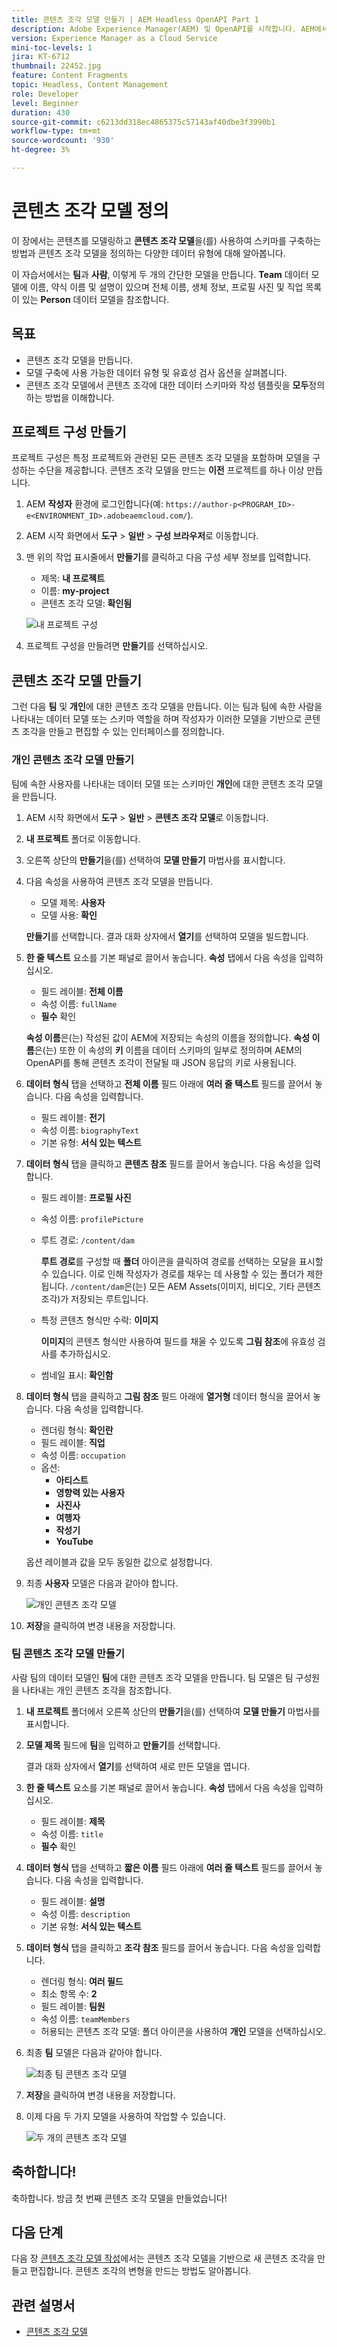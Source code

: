 ```yaml
---
title: 콘텐츠 조각 모델 만들기 | AEM Headless OpenAPI Part 1
description: Adobe Experience Manager(AEM) 및 OpenAPI를 시작합니다. AEM에서 콘텐츠 조각 모델을 사용하여 콘텐츠를 모델링하고 스키마를 구축하는 방법을 알아봅니다. 기존 모델을 검토하고 모델을 만듭니다. 스키마를 정의하는 데 사용할 수 있는 다양한 데이터 유형에 대해 알아봅니다.
version: Experience Manager as a Cloud Service
mini-toc-levels: 1
jira: KT-6712
thumbnail: 22452.jpg
feature: Content Fragments
topic: Headless, Content Management
role: Developer
level: Beginner
duration: 430
source-git-commit: c6213dd318ec4865375c57143af40dbe3f3990b1
workflow-type: tm+mt
source-wordcount: '930'
ht-degree: 3%

---
```


# 콘텐츠 조각 모델 정의

이 장에서는 콘텐츠를 모델링하고 **콘텐츠 조각 모델**&#x200B;을(를) 사용하여 스키마를 구축하는 방법과 콘텐츠 조각 모델을 정의하는 다양한 데이터 유형에 대해 알아봅니다.

이 자습서에서는 **팀**&#x200B;과 **사람**, 이렇게 두 개의 간단한 모델을 만듭니다. **Team** 데이터 모델에 이름, 약식 이름 및 설명이 있으며 전체 이름, 생체 정보, 프로필 사진 및 직업 목록이 있는 **Person** 데이터 모델을 참조합니다.

## 목표

* 콘텐츠 조각 모델을 만듭니다.
* 모델 구축에 사용 가능한 데이터 유형 및 유효성 검사 옵션을 살펴봅니다.
* 콘텐츠 조각 모델에서 콘텐츠 조각에 대한 데이터 스키마와 작성 템플릿을 **모두**&#x200B;정의하는 방법을 이해합니다.

## 프로젝트 구성 만들기

프로젝트 구성은 특정 프로젝트와 관련된 모든 콘텐츠 조각 모델을 포함하며 모델을 구성하는 수단을 제공합니다. 콘텐츠 조각 모델을 만드는 **이전** 프로젝트를 하나 이상 만듭니다.

1. AEM **작성자** 환경에 로그인합니다(예: `https://author-p<PROGRAM_ID>-e<ENVIRONMENT_ID>.adobeaemcloud.com/`).
1. AEM 시작 화면에서 **도구** > **일반** > **구성 브라우저**&#x200B;로 이동합니다.
1. 맨 위의 작업 표시줄에서 **만들기**&#x200B;를 클릭하고 다음 구성 세부 정보를 입력합니다.
   * 제목: **내 프로젝트**
   * 이름: **my-project**
   * 콘텐츠 조각 모델: **확인됨**

   ![내 프로젝트 구성](assets/1/create-configuration.png)

1. 프로젝트 구성을 만들려면 **만들기**&#x200B;를 선택하십시오.

## 콘텐츠 조각 모델 만들기

그런 다음 **팀** 및 **개인**&#x200B;에 대한 콘텐츠 조각 모델을 만듭니다. 이는 팀과 팀에 속한 사람을 나타내는 데이터 모델 또는 스키마 역할을 하며 작성자가 이러한 모델을 기반으로 콘텐츠 조각을 만들고 편집할 수 있는 인터페이스를 정의합니다.

### 개인 콘텐츠 조각 모델 만들기

팀에 속한 사용자를 나타내는 데이터 모델 또는 스키마인 **개인**&#x200B;에 대한 콘텐츠 조각 모델을 만듭니다.

1. AEM 시작 화면에서 **도구** > **일반** > **콘텐츠 조각 모델**&#x200B;로 이동합니다.
1. **내 프로젝트** 폴더로 이동합니다.
1. 오른쪽 상단의 **만들기**&#x200B;을(를) 선택하여 **모델 만들기** 마법사를 표시합니다.
1. 다음 속성을 사용하여 콘텐츠 조각 모델을 만듭니다.

   * 모델 제목: **사용자**
   * 모델 사용: **확인**

   **만들기**&#x200B;를 선택합니다. 결과 대화 상자에서 **열기**&#x200B;를 선택하여 모델을 빌드합니다.

1. **한 줄 텍스트** 요소를 기본 패널로 끌어서 놓습니다. **속성** 탭에서 다음 속성을 입력하십시오.

   * 필드 레이블: **전체 이름**
   * 속성 이름: `fullName`
   * **필수** 확인

   **속성 이름**&#x200B;은(는) 작성된 값이 AEM에 저장되는 속성의 이름을 정의합니다. **속성 이름**&#x200B;은(는) 또한 이 속성의 **키** 이름을 데이터 스키마의 일부로 정의하며 AEM의 OpenAPI를 통해 콘텐츠 조각이 전달될 때 JSON 응답의 키로 사용됩니다.

1. **데이터 형식** 탭을 선택하고 **전체 이름** 필드 아래에 **여러 줄 텍스트** 필드를 끌어서 놓습니다. 다음 속성을 입력합니다.

   * 필드 레이블: **전기**
   * 속성 이름: `biographyText`
   * 기본 유형: **서식 있는 텍스트**

1. **데이터 형식** 탭을 클릭하고 **콘텐츠 참조** 필드를 끌어서 놓습니다. 다음 속성을 입력합니다.

   * 필드 레이블: **프로필 사진**
   * 속성 이름: `profilePicture`
   * 루트 경로: `/content/dam`

     **루트 경로**&#x200B;를 구성할 때 **폴더** 아이콘을 클릭하여 경로를 선택하는 모달을 표시할 수 있습니다. 이로 인해 작성자가 경로를 채우는 데 사용할 수 있는 폴더가 제한됩니다. `/content/dam`은(는) 모든 AEM Assets(이미지, 비디오, 기타 콘텐츠 조각)가 저장되는 루트입니다.

   * 특정 콘텐츠 형식만 수락: **이미지**

     **이미지**&#x200B;의 콘텐츠 형식만 사용하여 필드를 채울 수 있도록 **그림 참조**&#x200B;에 유효성 검사를 추가하십시오.

   * 썸네일 표시: **확인함**

1. **데이터 형식** 탭을 클릭하고 **그림 참조** 필드 아래에 **열거형** 데이터 형식을 끌어서 놓습니다. 다음 속성을 입력합니다.

   * 렌더링 형식: **확인란**
   * 필드 레이블: **직업**
   * 속성 이름: `occupation`
   * 옵션:
      * **아티스트**
      * **영향력 있는 사용자**
      * **사진사**
      * **여행자**
      * **작성기**
      * **YouTube**

   옵션 레이블과 값을 모두 동일한 값으로 설정합니다.

1. 최종 **사용자** 모델은 다음과 같아야 합니다.

   ![개인 콘텐츠 조각 모델](assets/1/person-content-fragment-model.png)

1. **저장**&#x200B;을 클릭하여 변경 내용을 저장합니다.

### 팀 콘텐츠 조각 모델 만들기

사람 팀의 데이터 모델인 **팀**&#x200B;에 대한 콘텐츠 조각 모델을 만듭니다. 팀 모델은 팀 구성원을 나타내는 개인 콘텐츠 조각을 참조합니다.

1. **내 프로젝트** 폴더에서 오른쪽 상단의 **만들기**&#x200B;을(를) 선택하여 **모델 만들기** 마법사를 표시합니다.
1. **모델 제목** 필드에 **팀**&#x200B;을 입력하고 **만들기**&#x200B;를 선택합니다.

   결과 대화 상자에서 **열기**&#x200B;를 선택하여 새로 만든 모델을 엽니다.

1. **한 줄 텍스트** 요소를 기본 패널로 끌어서 놓습니다. **속성** 탭에서 다음 속성을 입력하십시오.

   * 필드 레이블: **제목**
   * 속성 이름: `title`
   * **필수** 확인

1. **데이터 형식** 탭을 선택하고 **짧은 이름** 필드 아래에 **여러 줄 텍스트** 필드를 끌어서 놓습니다. 다음 속성을 입력합니다.

   * 필드 레이블: **설명**
   * 속성 이름: `description`
   * 기본 유형: **서식 있는 텍스트**

1. **데이터 형식** 탭을 클릭하고 **조각 참조** 필드를 끌어서 놓습니다. 다음 속성을 입력합니다.

   * 렌더링 형식: **여러 필드**
   * 최소 항목 수: **2**
   * 필드 레이블: **팀원**
   * 속성 이름: `teamMembers`
   * 허용되는 콘텐츠 조각 모델: 폴더 아이콘을 사용하여 **개인** 모델을 선택하십시오.

1. 최종 **팀** 모델은 다음과 같아야 합니다.

   ![최종 팀 콘텐츠 조각 모델](assets/1/team-content-fragment-model.png)

1. **저장**&#x200B;을 클릭하여 변경 내용을 저장합니다.

1. 이제 다음 두 가지 모델을 사용하여 작업할 수 있습니다.

   ![두 개의 콘텐츠 조각 모델](assets/1/two-content-fragment-models.png)

## 축하합니다!

축하합니다. 방금 첫 번째 콘텐츠 조각 모델을 만들었습니다!

## 다음 단계

다음 장 [콘텐츠 조각 모델 작성](2-author-content-fragments.md)에서는 콘텐츠 조각 모델을 기반으로 새 콘텐츠 조각을 만들고 편집합니다. 콘텐츠 조각의 변형을 만드는 방법도 알아봅니다.

## 관련 설명서

* [콘텐츠 조각 모델](https://experienceleague.adobe.com/docs/experience-manager-cloud-service/content/assets/content-fragments/content-fragments-models.html)

